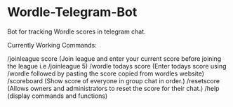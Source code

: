 # Wordle-Telegram-Bot
Bot for tracking Wordle scores in telegram chat.

Currently Working Commands:


/joinleague score (Join league and enter your current score before joining the league i.e /joinleague 5)
/wordle todays score (Enter todays score using /wordle followed by pasting the score copied from wordles website)
/scoreboard (Show score of everyone in group chat in order.)
/resetscore (Allows owners and administrators to reset the score for their chat.)
/help (display commands and functions)
